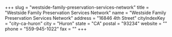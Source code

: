 +++
slug = "westside-family-preservation-services-network"
title = "Westside Family Preservation Services Network"
name = "Westside Family Preservation Services Network"
address = "16846 4th Street"
cityIndexKey = "city-ca-huron"
city = "Huron"
state = "CA"
postal = "93234"
website = ""
phone = "559-945-1022"
fax = ""
+++
